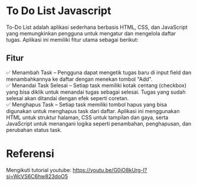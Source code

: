 # To Do List Javascript
To-Do List adalah aplikasi sederhana berbasis HTML, CSS, dan JavaScript yang memungkinkan pengguna untuk mengatur dan mengelola daftar tugas. Aplikasi ini memiliki fitur utama sebagai berikut:

##  Fitur  
✅ Menambah Task – Pengguna dapat mengetik tugas baru di input field dan menambahkannya ke daftar dengan menekan tombol "Add".  
✅ Menandai Task Selesai – Setiap task memiliki kotak centang (checkbox) yang bisa diklik untuk menandai tugas sebagai selesai. Tugas yang sudah selesai akan ditandai dengan efek seperti coretan.  
✅ Menghapus Task – Setiap task memiliki tombol hapus yang bisa digunakan untuk menghapus task dari daftar.  Aplikasi ini menggunakan HTML untuk struktur halaman, CSS untuk tampilan dan gaya, serta JavaScript untuk menangani logika seperti penambahan, penghapusan, dan perubahan status task.  

# Referensi
Mengikuti tutorial youtube: https://youtu.be/G0jO8kUrg-I?si=WcVS6C6hw823doO5
